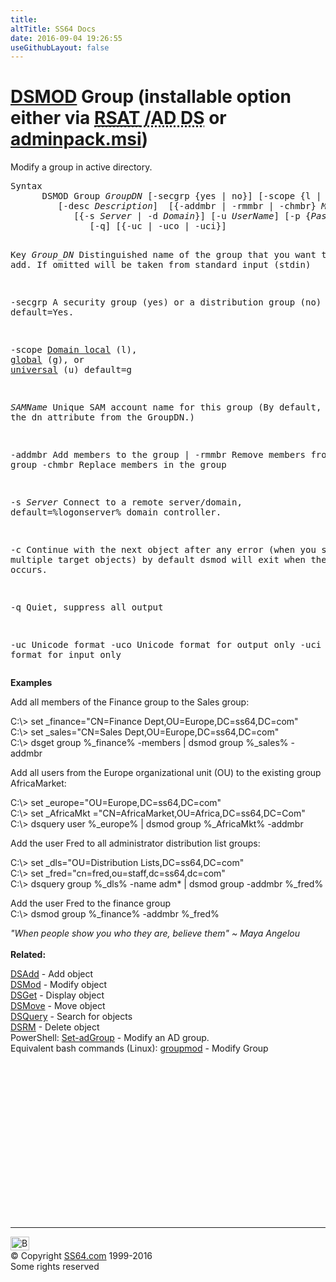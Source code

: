 ```yaml
---
title:
altTitle: SS64 Docs
date: 2016-09-04 19:26:55
useGithubLayout: false
---
```

<!-- #BeginLibraryItem "/Library/head_nt.lbi" --><!-- #EndLibraryItem --><h1><a href="dsmod.html">DSMOD</a> Group  (installable option either via <abbr title="Remote Server Administrative Tools / Active Directory Domain Services"><a href="../links/windows.html">RSAT</a> /AD DS</abbr> or <a href="../links/windows.html">adminpack.msi</a>)</h1>
<p>Modify a group in active directory.</p>
<pre>Syntax
      DSMOD Group <i>GroupDN</i> [-secgrp {yes | no}] [-scope {l | g | u}] [-samid <i>SAMName</i>]
         [-desc <i>Description</i>]  [{-addmbr | -rmmbr | -chmbr} <i>MemberDN</i> ...]
            [{-s <i>Server</i> | -d <i>Domain</i>}] [-u <i>UserName</i>] [-p {<i>Password</i> | *}]
               [-q] [{-uc | -uco | -uci}]

Key
   <i>Group_DN</i>  Distinguished name of the group that you want to add.
             If omitted will be taken from standard input (stdin)

   -secgrp   A security group (yes) or a distribution group (no) default=Yes.

   -scope    <a href="syntax-permissions.html">Domain local</a> (l), <a href="syntax-permissions.html">global</a> (g), or <a href="syntax-permissions.html">universal</a> (u)   default=g

   <i>SAMName</i>   Unique SAM account name for this group
             (By default, the dn attribute from the GroupDN.)

   -addmbr   Add members to the group
|  -rmmbr    Remove members from the group
   -chmbr    Replace members in the group

   -s <i>Server</i> Connect to a remote server/domain, default=%logonserver% domain controller.

   -c        Continue with the next object after any error (when you specify multiple target objects)
             by default dsmod will exit when the first error occurs.

   -q        Quiet, suppress all output

   -uc       Unicode format
   -uco      Unicode format for output only
   -uci      Unicode format for input only</pre>
<p><b>Examples</b></p>
<p>Add  all members of the <span class="code">Finance</span> group to the <span class="code">Sales</span>  group:</p>
<p class="code">C:\&gt; set _finance="CN=Finance Dept,OU=Europe,DC=ss64,DC=com"<br>
C:\&gt; set _sales="CN=Sales Dept,OU=Europe,DC=ss64,DC=com"<br>
C:\&gt; dsget group  %_finance% -members | dsmod group %_sales% -addmbr</p>
<p>Add all users from the <span class="code">Europe</span> organizational unit (OU) to the existing group <span class="code">AfricaMarket</span>:</p>
<p class="code">C:\&gt; set _europe="OU=Europe,DC=ss64,DC=com"<br>
C:\&gt; set _AfricaMkt ="CN=AfricaMarket,OU=Africa,DC=ss64,DC=Com"<br>
C:\&gt; dsquery user %_europe% | dsmod group %_AfricaMkt% -addmbr </p>
<p>Add the user Fred to all administrator distribution list groups:</p>
<p class="code">C:\&gt; set _dls="OU=Distribution Lists,DC=ss64,DC=com"<br>
C:\&gt; set _fred="cn=fred,ou=staff,dc=ss64,dc=com"<br>
C:\&gt; dsquery group %_dls% -name adm* | dsmod group -addmbr %_fred% </p>
<p>Add the user Fred to the finance group<span class="code"> <br>
C:\&gt; dsmod group %_finance% -addmbr %_fred% </span></p>
<p> <i class="quote">"When people show you who they are, believe them" ~ Maya Angelou</i><br>
  <br>
<b> Related:</b></p>
<p><a href="dsadd.html">DSAdd</a> - Add object<br>
<a href="dsmod.html">DSMod</a> - Modify object<br>
<a href="dsget.html">DSGet</a> - Display object <br>
<a href="dsmove.html">DSMove</a> - Move object<br>
<a href="dsquery.html">DSQuery</a> - Search for objects <br>
<a href="dsrm.html">DSRM</a> - Delete object<br>
PowerShell: <a href="../ps/set-adgroup.html">Set-adGroup</a> - Modify an AD group. <br>
Equivalent bash commands (Linux): <a href="../bash/groupmod.html">groupmod</a> - Modify Group </p><!-- #BeginLibraryItem "/Library/foot_nt.lbi" --><p>
<!-- windows300 -->
<ins class="adsbygoogle" style="display:inline-block;width:300px;height:250px" data-ad-client="ca-pub-6140977852749469" data-ad-slot="7649547908"></ins>
<script>
(adsbygoogle = window.adsbygoogle || []).push({});
</script></p>
<hr>
<div id="bl" class="footer"><a href="dsmod-group.html#"><img src="../images/top.png" width="30" height="22" alt="Back to the Top"></a></div>
<div id="br" class="footer, tagline">© Copyright <a href="http://ss64.com/">SS64.com</a> 1999-2016<br>
Some rights reserved</div><!-- #EndLibraryItem -->

